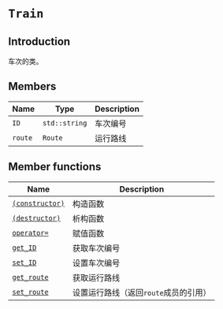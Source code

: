 # `Train`

## Introduction

车次的类。

## Members

Name|Type|Description
--|--|--
`ID` | `std::string` | 车次编号
`route` | `Route` | 运行路线

## Member functions

Name|Description
--|--
[`(constructor)`](Train/Train.md)|构造函数
[`(destructor)`](Train/~Train.md)|析构函数
[`operator=`](Train/operator=.md)|赋值函数
[`get_ID`](Train/get_ID.md)| 获取车次编号
[`set_ID`](Train/set_ID.md)| 设置车次编号
[`get_route`](Train/get_route.md)| 获取运行路线
[`set_route`](Train/set_route.md)| 设置运行路线（返回`route`成员的引用）
